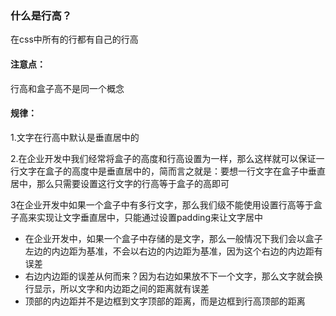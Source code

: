 ### 什么是行高？

在css中所有的行都有自己的行高

#### 注意点：

行高和盒子高不是同一个概念

#### 规律：

1.文字在行高中默认是垂直居中的

2.在企业开发中我们经常将盒子的高度和行高设置为一样，那么这样就可以保证一行文字在盒子的高度中是垂直居中的，简而言之就是：要想一行文字在盒子中垂直居中，那么只需要设置这行文字的行高等于盒子的高即可

3在企业开发中如果一个盒子中有多行文字，那么我们级不能使用设置行高等于盒子高来实现让文字垂直居中，只能通过设置padding来让文字居中



* 在企业开发中，如果一个盒子中存储的是文字，那么一般情况下我们会以盒子左边的内边距为基准，不会以右边的内边距为基准，因为这个右边的内边距有误差
* 右边内边距的误差从何而来？因为右边如果放不下一个文字，那么文字就会换行显示，所以文字和内边距之间的距离就有误差
* 顶部的内边距并不是边框到文字顶部的距离，而是边框到行高顶部的距离



